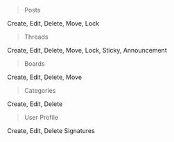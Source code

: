> Posts

Create, Edit, Delete, Move, Lock

> Threads

Create, Edit, Delete, Move, Lock, Sticky, Announcement

> Boards

Create, Edit, Delete, Move

> Categories

Create, Edit, Delete

> User Profile

Create, Edit, Delete Signatures
